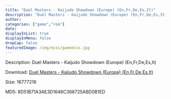 ```yaml
---
title: "Duel Masters - Kaijudo Showdown (Europe) (En,Fr,De,Es,It)"
description: "Duel Masters - Kaijudo Showdown (Europe) (En,Fr,De,Es,It)"
author: 
categories: ["game","rom"]
date: 
displayInList: true
displayInMenu: false
dropCap: false
featuredImage: /img/miss/gamemiss.jpg
---
```


Description: Duel Masters - Kaijudo Showdown (Europe) (En,Fr,De,Es,It)

Download: <a style="text-decoration:underline;" href="https://mega.nz/#!6TQUmSjY!zLBY1ImtyRZAJ0kLJaG1vUQfly7vsnd17Wu1U5b2yEQ" target = "_blank" rel = "nofollow" > Duel Masters - Kaijudo Showdown (Europe) (En,Fr,De,Es,It)</a>

Size: 16777216

MD5: 8D51B71A3AE3D1646C368725ABD0B1ED


